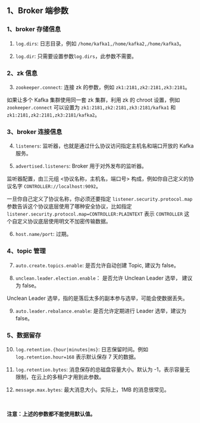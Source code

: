## 1、Broker 端参数

### 1、broker 存储信息

1. `log.dirs`: 日志目录，例如 `/home/kafka1,/home/kafka2,/home/kafka3`。

2. `log.dir`: 只需要设置参数`log.dirs`，此参数不需要。

### 2、zk 信息

3. `zookeeper.connect`: 连接 zk 的参数，例如 `zk1:2181,zk2:2181,zk3:2181`。

如果让多个 Kafka 集群使用同一套 zk 集群，利用 zk 的 chroot 设置，例如 `zookeeper.connect` 可以设置为 `zk1:2181,zk2:2181,zk3:2181/kafka1` 和 `zk1:2181,zk2:2181,zk3:2181/kafka2`。

### 3、broker 连接信息

4. `listeners`: 监听器，也就是通过什么协议访问指定主机名和端口开放的 Kafka 服务。

5. `advertised.listeners`: Broker 用于对外发布的监听器。

监听器配置，由三元组 <协议名称，主机名，端口号> 构成，例如你自己定义的协议名字 `CONTROLLER://localhost:9092`。

一旦你自己定义了协议名称，你必须还要指定 `listener.security.protocol.map` 参数告诉这个协议底层使用了哪种安全协议，比如指定 `listener.security.protocol.map=CONTROLLER:PLAINTEXT` 表示 `CONTROLLER` 这个自定义协议底层使用明文不加密传输数据。

6. `host.name/port`: 过期。

### 4、topic 管理

7. `auto.create.topics.enable`: 是否允许自动创建 Topic, 建议为 false。

8. `unclean.leader.election.enable`： 是否允许 Unclean Leader 选举， 建议为 false。

Unclean Leader 选举，指的是落后太多的副本参与选举，可能会使数据丢失。

9. `auto.leader.rebalance.enable`: 是否允许定期进行 Leader 选举，建议为 false。

### 5、数据留存

10. `log.retention.{hour|minutes|ms}`: 日志保留时间。例如 `log.retention.hour=168` 表示默认保存 7 天的数据。

11. `log.retention.bytes`: 消息保存的总磁盘容量大小。默认为 -1，表示容量无限制，在云上的多租户才用到此参数。

12. `message.max.bytes`: 最大消息大小。实际上，1MB 的消息很常见。

<br/>

**注意：上述的参数都不能使用默认值。**
